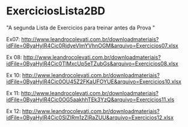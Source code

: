 # ExerciciosLista2BD
"A segunda Lista de Exercicios para treinar antes da Prova "

Ex07: http://www.leandrocolevati.com.br/downloadmateriais?idFile=0ByaHylR4Cic0RjdyeVlmYVhnOGM&arquivo=Exercicios07.xlsx

Ex 08: http://www.leandrocolevati.com.br/downloadmateriais?idFile=0ByaHylR4Cic0TlMxcUp5eTZubGs&arquivo=Exercicios08.xlsx

Ex 10: http://www.leandrocolevati.com.br/downloadmateriais?idFile=0ByaHylR4Cic0OU45Z2FKaUFOYUE&arquivo=Exercicios10.xlsx

Ex 11: http://www.leandrocolevati.com.br/downloadmateriais?idFile=0ByaHylR4Cic0OG5aakhhTEk3YzQ&arquivo=Exercicios11.xls

Ex 12: http://www.leandrocolevati.com.br/downloadmateriais?idFile=0ByaHylR4Cic0SlZIRm1zZlRaZUU&arquivo=Exercicios12.xlsx
